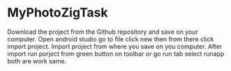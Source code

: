 # MyPhotoZigTask
Download the project from the Github repository and save on your computer.
Open android studio go to file click new then from there click import project.
Import project from where you save on you computer.
After import run porject from green button on toolbar or go run tab select runapp both are work same.

